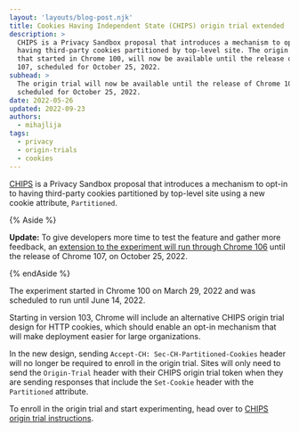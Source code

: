 ```yaml
---
layout: 'layouts/blog-post.njk'
title: Cookies Having Independent State (CHIPS) origin trial extended
description: >
  CHIPS is a Privacy Sandbox proposal that introduces a mechanism to opt-in to
  having third-party cookies partitioned by top-level site. The origin trial
  that started in Chrome 100, will now be available until the release of Chrome
  107, scheduled for October 25, 2022.
subhead: >
  The origin trial will now be available until the release of Chrome 107,
  scheduled for October 25, 2022.
date: 2022-05-26
updated: 2022-09-23
authors:
  - mihajlija
tags:
  - privacy
  - origin-trials
  - cookies
---
```


[CHIPS](/docs/privacy-sandbox/chips/) is a Privacy Sandbox proposal that
introduces a mechanism to opt-in to having third-party cookies partitioned by
top-level site using a new cookie attribute, `Partitioned`.

{% Aside %}

**Update:** To give developers more time to test the feature and gather more
feedback, an [extension to the experiment will run through Chrome
106](https://groups.google.com/a/chromium.org/g/blink-dev/c/MKQODOL0Fso/m/S3ss7A8jCAAJ)
until the release of Chrome 107, on October 25, 2022.

{% endAside %}

The experiment started in Chrome 100 on March 29, 2022 and was scheduled to run
until June 14, 2022.

Starting in version 103, Chrome will include an alternative CHIPS origin trial
design for HTTP cookies, which should enable an opt-in mechanism that will make
deployment easier for large organizations.

In the new design, sending `Accept-CH: Sec-CH-Partitioned-Cookies` header will
no longer be required to enroll in the origin trial. Sites will only need to
send the `Origin-Trial` header with their CHIPS origin trial token when they are
sending responses that include the `Set-Cookie` header with the `Partitioned`
attribute.

To enroll in the origin trial and start experimenting, head over to [CHIPS
origin trial instructions](/blog/chips-origin-trial/).
